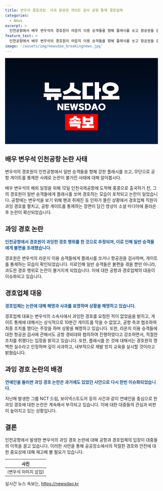 ```yaml
---
title: 변우석 경호과잉  사과 항공권 게이트 검사 공항 통제 경호업체
categories:
  - News
excerpt: >
  인천공항에서 배우 변우석의 경호원이 라운지 이용 승객들을 향해 플래시를 쏘고 항공권을 검사하거나 게이트를 통제한 사진이 논란이 되었다. 논란은 변우석이 홍콩으로 출국하기 위해 인천공항을 방문한 후 발생했는데, 경호업체는 이에 대해 사과하면서 공항의 공공장소임을 감안하여 과잉 경호를 한 것은 아니라고 주장했다. 이러한 연예인 과잉 경호는 과거에도 여러 차례 논란이 되었으며, 관련하여 경호업체는 재발 방지 교육을 실시할 것이라고 밝혔다.
feature_text: >
  인천공항에서 배우 변우석의 경호원이 라운지 이용 승객들을 향해 플래시를 쏘고 항공권을 검사하거나 게이트를 통제한 사진이 논란이 되었다. 논란은 변우석이 홍콩으로 출국하기 위해 인천공항을 방문한 후 발생했는데, 경호업체는 이에 대해 사과하면서 공항의 공공장소임을 감안하여 과잉 경호를 한 것은 아니라고 주장했다. 이러한 연예인 과잉 경호는 과거에도 여러 차례 논란이 되었으며, 관련하여 경호업체는 재발 방지 교육을 실시할 것이라고 밝혔다.
image: '/assets/img/newsdao_breakingnews.jpg'
---
```


<p><img src="/assets/img/newsdao_breakingnews.jpg" alt="bookingtag 속보" /></p>

<h2 data-ke-size="size26">배우 변우석 인천공항 논란 사태</h2>

<p>변우석의 경호원이 인천공항에서 일반 승객들을 향해 강한 플래시를 쏘고, 무단으로 공항 게이트를 통제한 사례로 논란이 불거진 사태에 대해 알아봅시다.</p>

<p data-ke-size="size16">배우 변우석의 해외 일정을 위해 12일 인천국제공항에 도착해 홍콩으로 출국하기 전, 그의 경호원이 일반 승객들에게 플래시를 쏘며 경호하는 모습이 포착되고 논란이 일었습니다. 공항에는 변우석을 보기 위해 팬과 취재진 등 인파가 몰린 상황에서 경호업체 직원이 과잉 경호를 펼치고, 공항 게이트를 통제하는 장면이 담긴 영상이 소셜 미디어에 올라온 후 논란이 확산되었습니다.</p>

<h2 data-ke-size="size26">과잉 경호 논란</h2>

<p><b><span style="color: #1a5490;">인천공항에서 경호원이 과잉한 경호 행위를 한 것으로 추정되며, 이로 인해 일반 승객들에게 불편을 초래했습니다.</span></b></p>

<p data-ke-size="size16">경호원은 변우석의 라운지 이용 승객들에게 플래시를 쏘거나 항공권을 검사하며, 게이트를 통제하는 모습이 확인되었습니다. 이로인해 일반 승객들은 불편을 겪을 뿐만 아니라, 과도한 경호 행위로 논란이 불거지게 되었습니다. 이에 대한 공항과 경호업체의 대응이 이슈화되고 있습니다.</p>

<h2 data-ke-size="size26">경호업체 대응</h2>

<p><b><span style="color: #1a5490;">경호업체는 논란에 대해 해명과 사과를 표명하며 상황을 해명하고 있습니다.</span></b></p>

<p data-ke-size="size16">경호업체 대표는 변우석의 소속사에서 과잉한 경호를 요청한 적이 없었음을 밝히고, 게이트 통제에 대해서는 상식적으로 10분간 게이트를 막을 수 없었고, 공항 측과 협조하여 최종 조치를 했다는 주장을 하며 상황을 해명하고 있습니다. 또한, 라운지 이용 승객들에 대한 항공권 검사에 관해서도 공항 경비대와 협의하여 진행하였다고 강조하면서, 적절한 조치를 취했다는 입장을 밝히고 있습니다. 또한, 플래시를 쏜 것에 대해서는 경호원의 명백한 실수라고 인정하며 깊이 사과하고, 내부적으로 재발 방지 교육을 실시할 것이라고 밝혔습니다.</p>

<h2 data-ke-size="size26">과잉 경호 논란의 배경</h2>

<p><b><span style="color: #1a5490;">연예인을 둘러싼 과잉 경호 논란은 과거에도 있었던 사안으로 다시 한번 이슈화되었습니다.</span></b></p>

<p data-ke-size="size16">지난해 발생한 그룹 NCT 드림, 보이넥스트도어 등의 사건과 같이 연예인을 중심으로 한 과잉 경호에 대한 논란은 계속해서 부각되고 있습니다. 이에 대한 대중들의 관심과 비판이 높아지고 있는 상황입니다.</p>

<h2 data-ke-size="size26">결론</h2>

<p data-ke-size="size16">인천공항에서 발생한 변우석의 과잉 경호 논란에 대해 공항과 경호업체의 입장이 대중들의 이목을 끌고 있습니다. 이러한 사안을 통해 공공장소에서의 적절한 경호와 안전에 대한 중요성에 대해 재고해 볼 필요가 있습니다.</p>

<table>
    <thead>
        <tr>
            <th style="text-align: center;">사진</th>
        </tr>
    </thead>
    <tbody>
        <tr>
            <td style="text-align: center; height: 17px;">(변우석 이미지 삽입)</td>
        </tr>
    </tbody>
</table>
실시간 뉴스 속보는, <a href="https://newsdao.kr" rel="dofollow">https://newsdao.kr</a>


